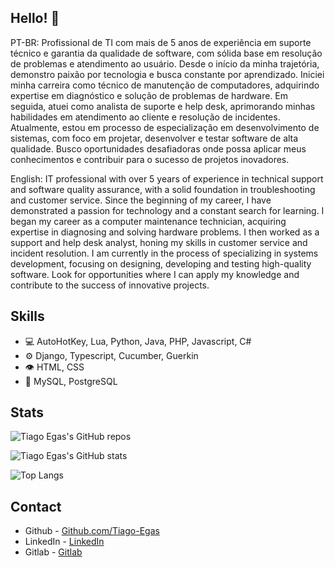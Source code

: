 ## Hello! 👋

PT-BR: Profissional de TI com mais de 5 anos de experiência em suporte técnico e garantia da qualidade de software, com sólida base em resolução de problemas e atendimento ao usuário. Desde o início da minha trajetória, demonstro paixão por tecnologia e busca constante por aprendizado. Iniciei minha carreira como técnico de manutenção de computadores, adquirindo expertise em diagnóstico e solução de problemas de hardware. Em seguida, atuei como analista de suporte e help desk, aprimorando minhas habilidades em atendimento ao cliente e resolução de incidentes. Atualmente, estou em processo de especialização em desenvolvimento de sistemas, com foco em projetar, desenvolver e testar software de alta qualidade. Busco oportunidades desafiadoras onde possa aplicar meus conhecimentos e contribuir para o sucesso de projetos inovadores.

English: IT professional with over 5 years of experience in technical support and software quality assurance, with a solid foundation in troubleshooting and customer service. Since the beginning of my career, I have demonstrated a passion for technology and a constant search for learning. I began my career as a computer maintenance technician, acquiring expertise in diagnosing and solving hardware problems. I then worked as a support and help desk analyst, honing my skills in customer service and incident resolution. I am currently in the process of specializing in systems development, focusing on designing, developing and testing high-quality software. Look for opportunities where I can apply my knowledge and contribute to the success of innovative projects.

## Skills

- 💻 AutoHotKey, Lua, Python, Java, PHP, Javascript, C#
- ⚙️ Django, Typescript, Cucumber, Guerkin
- 👁️ HTML, CSS
- 💽 MySQL, PostgreSQL

## Stats

![Tiago Egas's GitHub repos](https://github-readme-streak-stats.herokuapp.com/?user=Tiago-Egas&theme=catppuccin_mocha&hide_border=false)

![Tiago Egas's GitHub stats](https://github-readme-stats.vercel.app/api?username=Tiago-Egas&theme=catppuccin_mocha&show_icons=true)

![Top Langs](https://github-readme-stats.vercel.app/api/top-langs/?username=Tiago-Egas&theme=catppuccin_mocha&show_icons=true)

## Contact

- Github - [Github.com/Tiago-Egas](https://github.com/Tiago-Egas)
- LinkedIn - [LinkedIn](https://www.linkedin.com/in/tiagoegas/)
- Gitlab - [Gitlab](https://gitlab.com/Tiago-Egas)
